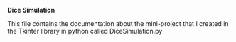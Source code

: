 **************************************************Dice Simulation**************************************************

This file contains the documentation about the mini-project that I created in the Tkinter library in python called DiceSimulation.py
